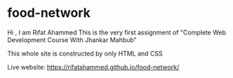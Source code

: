 # food-network

Hi , I am Rifat Ahammed
This is the very first assignment of "Complete Web Development Course With Jhankar Mahbub"

This whole site is constructed by only HTML and CSS

Live website: https://rifatahammed.github.io/food-network/
